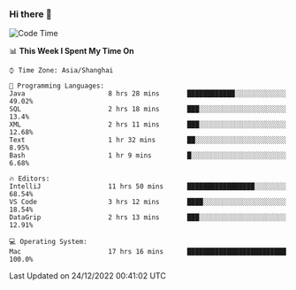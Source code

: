 ### Hi there 👋


<!--START_SECTION:waka-->
![Code Time](http://img.shields.io/badge/Code%20Time-982%20hrs%2026%20mins-blue)

📊 **This Week I Spent My Time On** 

```text
⌚︎ Time Zone: Asia/Shanghai

💬 Programming Languages: 
Java                     8 hrs 28 mins       ████████████░░░░░░░░░░░░░   49.02% 
SQL                      2 hrs 18 mins       ███░░░░░░░░░░░░░░░░░░░░░░   13.4% 
XML                      2 hrs 11 mins       ███░░░░░░░░░░░░░░░░░░░░░░   12.68% 
Text                     1 hr 32 mins        ██░░░░░░░░░░░░░░░░░░░░░░░   8.95% 
Bash                     1 hr 9 mins         █░░░░░░░░░░░░░░░░░░░░░░░░   6.68%

🔥 Editors: 
IntelliJ                 11 hrs 50 mins      █████████████████░░░░░░░░   68.54% 
VS Code                  3 hrs 12 mins       ████░░░░░░░░░░░░░░░░░░░░░   18.54% 
DataGrip                 2 hrs 13 mins       ███░░░░░░░░░░░░░░░░░░░░░░   12.91%

💻 Operating System: 
Mac                      17 hrs 16 mins      █████████████████████████   100.0%

```


 Last Updated on 24/12/2022 00:41:02 UTC
<!--END_SECTION:waka-->

<!--
**SillyPasty/SillyPasty** is a ✨ _special_ ✨ repository because its `README.md` (this file) appears on your GitHub profile.

Here are some ideas to get you started:

- 🔭 I’m currently working on ...
- 🌱 I’m currently learning ...
- 👯 I’m looking to collaborate on ...
- 🤔 I’m looking for help with ...
- 💬 Ask me about ...
- 📫 How to reach me: ...
- 😄 Pronouns: ...
- ⚡ Fun fact: ...
-->



